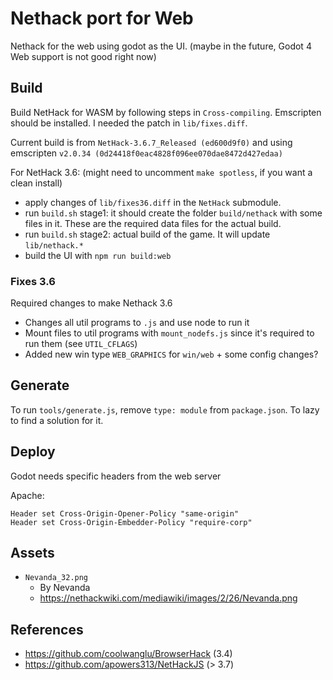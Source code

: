 # Nethack port for Web

Nethack for the web using godot as the UI. (maybe in the future, Godot 4 Web support is not good right now)

## Build

Build NetHack for WASM by following steps in `Cross-compiling`.
Emscripten should be installed. I needed the patch in `lib/fixes.diff`.

Current build is from `NetHack-3.6.7_Released (ed600d9f0)` and
using emscripten `v2.0.34 (0d24418f0eac4828f096ee070dae8472d427edaa)`

For NetHack 3.6: (might need to uncomment `make spotless`, if you want a clean install)

-   apply changes of `lib/fixes36.diff` in the `NetHack` submodule.
-   run `build.sh` stage1: it should create the folder `build/nethack` with some files in it. These are the required data files for the actual build.
-   run `build.sh` stage2: actual build of the game. It will update `lib/nethack.*`
-   build the UI with `npm run build:web`

### Fixes 3.6

Required changes to make Nethack 3.6

-   Changes all util programs to `.js` and use node to run it
-   Mount files to util programs with `mount_nodefs.js` since it's required to run them (see `UTIL_CFLAGS`)
-   Added new win type `WEB_GRAPHICS` for `win/web` + some config changes?

## Generate

To run `tools/generate.js`, remove `type: module` from `package.json`. To lazy to find a solution for it.

## Deploy

Godot needs specific headers from the web server

Apache:

```
Header set Cross-Origin-Opener-Policy "same-origin"
Header set Cross-Origin-Embedder-Policy "require-corp"
```

## Assets

-   `Nevanda_32.png`
    -   By Nevanda
    -   https://nethackwiki.com/mediawiki/images/2/26/Nevanda.png

## References

-   https://github.com/coolwanglu/BrowserHack (3.4)
-   https://github.com/apowers313/NetHackJS (> 3.7)
